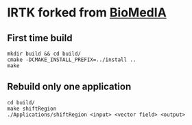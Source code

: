 IRTK forked from [BioMedIA](https://github.com/BioMedIA/IRTK)
=========================

First time build
----------------
```
mkdir build && cd build/
cmake -DCMAKE_INSTALL_PREFIX=../install ..
make
```

Rebuild only one application
----------------------------
```
cd build/
make shiftRegion
./Applications/shiftRegion <input> <vector field> <output>
```
